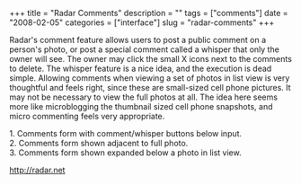 +++
title = "Radar Comments"
description = ""
tags = ["comments"]
date = "2008-02-05"
categories = ["interface"]
slug = "radar-comments"
+++


<p>Radar's comment feature allows users to post a public comment on a person's photo, or post a special comment called a whisper that only the owner will see. The owner may click the small X icons next to the comments to delete.  The whisper feature is a nice idea, and the execution is dead simple. Allowing comments when viewing a set of photos in list view is very thoughtful and feels right, since these are small-sized cell phone pictures. It may not be necessary to view the full photos at all. The idea here seems more like microblogging the thumbnail sized cell phone snapshots, and micro commenting feels very appropriate.</p>
<div id="screens-full" class="clear"><div class="caption">1. Comments form with comment/whisper buttons below input.</div><div class="fullimg clear"><a href="/media/interface/radar-comments-1.png" class="group" rel="group" title="1. Comments form with comment/whisper buttons below input."><img src="/media/interface/radar-comments-1.png" alt="" class="img-responsive"></a></div></div><div id="screens-full" class="clear"><div class="caption">2. Comments form shown adjacent to full photo.</div><div class="fullimg clear"><a href="/media/interface/radar-comments-2.png" class="group" rel="group" title="2. Comments form shown adjacent to full photo."><img src="/media/interface/radar-comments-2.png" alt="" class="img-responsive"></a></div></div><div id="screens-full" class="clear"><div class="caption">3. Comments form shown expanded below a photo in list view. </div><div class="fullimg clear"><a href="/media/interface/radar-comments-3.png" class="group" rel="group" title="3. Comments form shown expanded below a photo in list view. "><img src="/media/interface/radar-comments-3.png" alt="" class="img-responsive"></a></div></div>        
<p><a href="http://radar.net/">http://radar.net</a></p>

